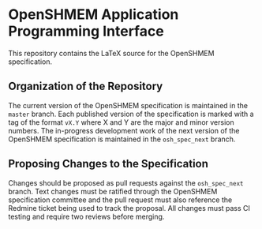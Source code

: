 # OpenSHMEM Application Programming Interface

This repository contains the LaTeX source for the OpenSHMEM specification.

## Organization of the Repository

The current version of the OpenSHMEM specification is maintained in the ```master``` branch.  Each published version of the specification is marked with a tag of the format ```vX.Y``` where X and Y are the major and minor version numbers.  The in-progress development work of the next version of the OpenSHMEM specification is maintained in the ```osh_spec_next``` branch.

## Proposing Changes to the Specification

Changes should be proposed as pull requests against the ```osh_spec_next``` branch.  Text changes must be ratified through the OpenSHMEM specification committee and the pull request must also reference the Redmine ticket being used to track the proposal.  All changes must pass CI testing and require two reviews before merging.
